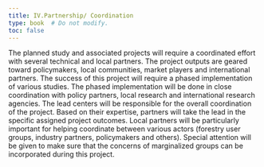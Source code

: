 ```yaml
---
title: IV.Partnership/ Coordination 
type: book  # Do not modify.
toc: false
---
```

The planned study and associated projects will require a coordinated effort with several technical and local partners.
The project outputs are geared toward policymakers, local communities, market players and international partners. 
The success of this project will require a phased implementation of various studies. The phased implementation will 
be done in close coordination with policy partners, local research and international research agencies. 
The lead centers will be responsible for the overall coordination of the project. Based on their expertise, 
partners will take the lead in the specific assigned project outcomes. Local partners will be particularly 
important for helping coordinate between various actors (forestry user groups, industry partners, policymakers and others). 
Special attention will be given to make sure that the concerns of marginalized groups can be incorporated during this project.  
